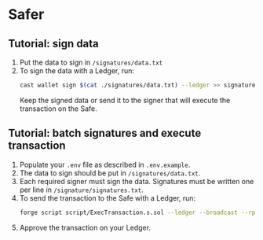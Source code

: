 # Safer

## Tutorial: sign data

1. Put the data to sign in `/signatures/data.txt`
2. To sign the data with a Ledger, run:
	```bash
	cast wallet sign $(cat ./signatures/data.txt) --ledger >> signatures/signatures.txt
	```
	Keep the signed data or send it to the signer that will execute the transaction on the Safe.

## Tutorial: batch signatures and execute transaction

1. Populate your `.env` file as described in `.env.example`.
1. The data to sign should be put in `/signatures/data.txt`.
2. Each required signer must sign the data. Signatures must be written one per line in `/signature/signatures.txt`.
3. To send the transaction to the Safe with a Ledger, run:
	```bash
	forge script script/ExecTransaction.s.sol --ledger --broadcast --rpc-url $RPC_URL
	```
4. Approve the transaction on your Ledger.
